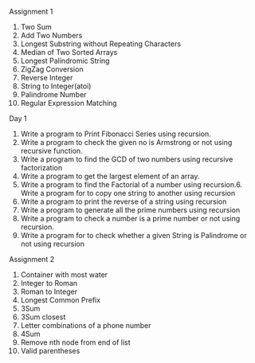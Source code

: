 Assignment 1 <br />
1. Two Sum<br />
2. Add Two Numbers<br />
3. Longest Substring without Repeating Characters<br />
4. Median of Two Sorted Arrays<br />
5. Longest Palindromic String<br />
6. ZigZag Conversion<br />
7. Reverse Integer<br />
8. String to Integer(atoi)<br />
9. Palindrome Number<br />
10. Regular Expression Matching<br />

Day 1 <br />
1. Write a program to Print Fibonacci Series using recursion.<br />
2. Write a program to check the given no is Armstrong or not using recursive function.<br />
3. Write a program to find the GCD of two numbers using recursive factorization<br />
4. Write a program to get the largest element of an array.<br />
5. Write a program to find the Factorial of a number using recursion.6. Write a program for to copy one string to another  using recursion<br />
7. Write a program   to print the reverse of a string using recursion<br />
8. Write a program   to generate all the prime numbers using recursion<br />
9. Write a program to check a number is a prime number or not using recursion.<br />
10. Write a program for to check whether a given String is Palindrome or  not using recursion<br />

Assignment 2<br />
1. Container with most water<br />
2. Integer to Roman<br />
3. Roman to Integer<br />
4. Longest Common Prefix<br />
5. 3Sum<br />
6. 3Sum closest<br />
7. Letter combinations of a phone number<br />
8. 4Sum<br />
9. Remove nth node from end of list<br />
10. Valid parentheses<br />
